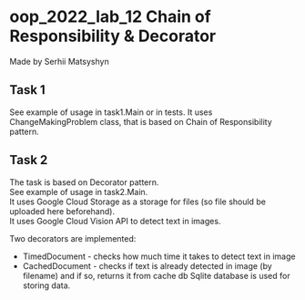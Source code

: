 # oop_2022_lab_12 Chain of Responsibility & Decorator

Made by Serhii Matsyshyn

## Task 1

See example of usage in task1.Main or in tests.
It uses ChangeMakingProblem class, that is based on Chain of Responsibility pattern.

## Task 2
The task is based on Decorator pattern.  
See example of usage in task2.Main.  
It uses Google Cloud Storage as a storage for files (so file should be uploaded here beforehand).  
It uses Google Cloud Vision API to detect text in images.

Two decorators are implemented:
- TimedDocument - checks how much time it takes to detect text in image
- CachedDocument - checks if text is already detected in image (by filename) and if so, returns it from cache db
Sqlite database is used for storing data.
